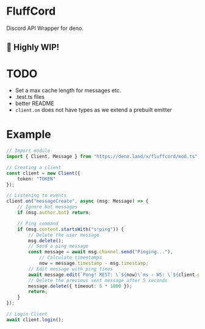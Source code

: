 # FluffCord

Discord API Wrapper for deno.

## 🚧 Highly WIP!

# TODO

- Set a max cache length for messages etc.
- .test.ts files
- better README
- `client.on` does not have types as we extend a prebuilt emitter

# Example

```ts
// Import module
import { Client, Message } from "https://deno.land/x/fluffcord/mod.ts";

// Creating a client
const client = new Client({
	token: "TOKEN"
});

// Listening to events
client.on("messageCreate", async (msg: Message) => {
	// Ignore bot messages
	if (msg.author.bot) return;

	// Ping command
	if (msg.content.startsWith("s!ping")) {
		// Delete the user message
		msg.delete();
		// Send a ping message
		const message = await msg.channel.send("Pinging..."),
			// Calculate timestamps
			now = message.timestamp - msg.timestamp;
		// Edit message with ping times
		await message.edit(`Pong! REST: \`${now}\`ms - WS: \`${client.ping}\`ms`);
		// Delete the previous sent message after 5 seconds
		message.delete({ timeout: 5 * 1000 });
		return;
	}
});

// Login Client
await client.login();
```
